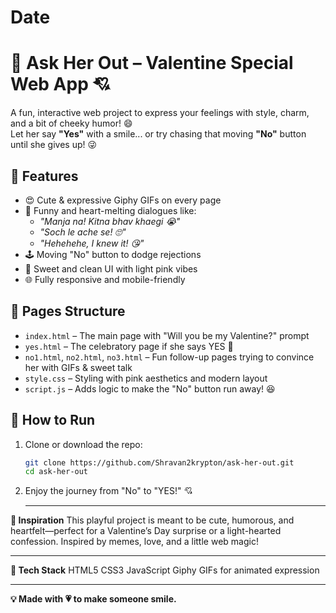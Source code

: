 # Date
# 💖 Ask Her Out – Valentine Special Web App 💘

A fun, interactive web project to express your feelings with style, charm, and a bit of cheeky humor! 😄  
Let her say **"Yes"** with a smile... or try chasing that moving **"No"** button until she gives up! 😜

## 🌟 Features

- 😍 Cute & expressive Giphy GIFs on every page
- 💬 Funny and heart-melting dialogues like:
  - *"Manja na! Kitna bhav khaegi 😭"*
  - *"Soch le ache se! 🙄"*
  - *"Hehehehe, I knew it! 😘"*
- 🕹️ Moving "No" button to dodge rejections
- 🎨 Sweet and clean UI with light pink vibes
- 🌐 Fully responsive and mobile-friendly

## 📁 Pages Structure

- `index.html` – The main page with "Will you be my Valentine?" prompt  
- `yes.html` – The celebratory page if she says YES 💖  
- `no1.html`, `no2.html`, `no3.html` – Fun follow-up pages trying to convince her with GIFs & sweet talk  
- `style.css` – Styling with pink aesthetics and modern layout  
- `script.js` – Adds logic to make the "No" button run away! 😆  

## 🚀 How to Run

1. Clone or download the repo:
   ```bash
   git clone https://github.com/Shravan2krypton/ask-her-out.git
   cd ask-her-out
2. Enjoy the journey from "No" to "YES!" 💘

   ---

**💌 Inspiration**
This playful project is meant to be cute, humorous, and heartfelt—perfect for a Valentine’s Day surprise or a light-hearted confession. Inspired by memes, love, and a little web magic!

---

**🧠 Tech Stack**
HTML5
CSS3
JavaScript
Giphy GIFs for animated expression

---

**💡 Made with 💗 to make someone smile.**
